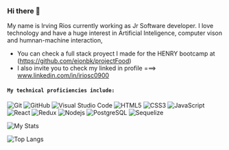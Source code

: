 ### Hi there 👋
My name is Irving Rios currently working as Jr Software developer. I love technology and have a huge interest in Artificial Inteligence, computer vison
and humnan-machine interaction, 

 - You can check a full stack proyect I made for the HENRY bootcamp at (https://github.com/eionbk/projectFood) 
 - I also invite you to check my linked in profile ===> www.linkedin.com/in/iriosc0900

#### `My technical proficiencies include:` <br>
![Git](https://img.shields.io/badge/-Git-000000?style=flat&logo=git&logoColor=F05032&labelColor=ffffff)
![GitHub](https://img.shields.io/badge/-GitHub-000000?style=flat&logo=github&logoColor=000000&labelColor=ffffff)
![Visual Studio Code](https://img.shields.io/badge/-VSCode-000000?style=flat&logo=visual-studio-code&labelColor=007ACC)
![HTML5](https://img.shields.io/badge/-HTML5-000000?style=flat&logo=html5&logoColor=ffffff&labelColor=E34F26)
![CSS3](https://img.shields.io/badge/-CSS3-000000?style=flat&logo=css3&logoColor=ffffff&labelColor=1572B6) 
![JavaScript](https://img.shields.io/badge/-JavaScript-000000?style=flat&logo=javascript)
![React](https://img.shields.io/badge/-React-000000?style=flat&logo=react)
![Redux](https://img.shields.io/badge/-Redux-000000?style=flat&logo=redux&logoColor=764ABC&labelColor=ffffff)
![Nodejs](https://img.shields.io/badge/-Nodejs-000000?style=flat&logo=Node.js)
![PostgreSQL](https://img.shields.io/badge/-PostgreSQL-000000?style=flat&logo=postgresql&logoColor=ffffff&labelColor=336791)
![Sequelize](https://img.shields.io/badge/Sequelize-52B0E7?style=for-the-badge&logo=Sequelize&logoColor=white)

![My Stats](https://github-readme-stats.vercel.app/api?username=eionbk&count_private=true&show_icons=true&theme=vue)

![Top Langs](https://github-readme-stats.vercel.app/api/top-langs/?username=eionbk)

<!--
**eionbk/eionbk** is a ✨ _special_ ✨ repository because its `README.md` (this file) appears on your GitHub profile.

Here are some ideas to get you started:

- 🔭 I’m currently working on ...
- 🌱 I’m currently learning ...
- 👯 I’m looking to collaborate on ...
- 🤔 I’m looking for help with ...
- 💬 Ask me about ...
- 📫 How to reach me: ...
- 😄 Pronouns: ...
- ⚡ Fun fact: ...
-->
